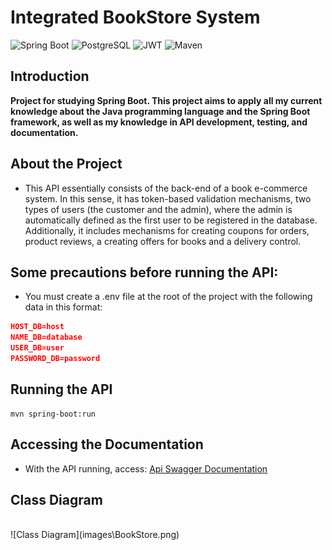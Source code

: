 # Integrated BookStore System

![Spring Boot](https://img.shields.io/badge/Spring%20Boot-6DB33F.svg?style=for-the-badge&logo=Spring-Boot&logoColor=white)
![PostgreSQL](https://img.shields.io/badge/PostgreSQL-4169E1.svg?style=for-the-badge&logo=PostgreSQL&logoColor=white)
![JWT](https://img.shields.io/badge/JSON%20Web%20Tokens-000000.svg?style=for-the-badge&logo=JSON-Web-Tokens&logoColor=white)
![Maven](https://img.shields.io/badge/Apache%20Maven-C71A36.svg?style=for-the-badge&logo=Apache-Maven&logoColor=white)

## Introduction

**Project for studying Spring Boot. This project aims to apply all my current knowledge about the Java programming language and the Spring Boot framework, as well as my knowledge in API development, testing, and documentation.**

## About the Project

* This API essentially consists of the back-end of a book e-commerce system. In this sense, it has token-based validation mechanisms, two types of users (the customer and the admin), where the admin is automatically defined as the first user to be registered in the database. Additionally, it includes mechanisms for creating coupons for orders, product reviews, a creating offers for books and a delivery control.

## Some precautions before running the API:

* You must create a .env file at the root of the project with the following data in this format:

```json
HOST_DB=host
NAME_DB=database
USER_DB=user
PASSWORD_DB=password
```
## Running the API

```shell
mvn spring-boot:run
```
## Accessing the Documentation

* With the API running, access: [Api Swagger Documentation](http://localhost:8080/swagger-ui.html)

## Class Diagram
<br>
![Class Diagram](images\BookStore.png)
